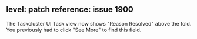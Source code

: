 level: patch
reference: issue 1900
---
The Taskcluster UI Task view now shows "Reason Resolved" above the fold. You previously had to click "See More" to find this field.  
